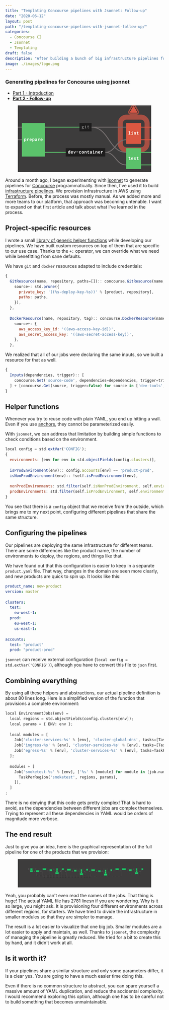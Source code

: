 ```yaml
---
title: "Templating Concourse pipelines with Jsonnet: Follow-up"
date: "2020-06-12"
layout: post
path: "/templating-concourse-pipelines-with-jsonnet-follow-up/"
categories:
  - Concourse CI
  - Jsonnet
  - Templating
draft: false
description: "After building a bunch of big infrastructure pipelines for Concourse with jsonnet, I've some patterns to share to handle all that complexity"
image: ./images/logo.png
---
```


<div class="guide">

### Generating pipelines for Concourse using jsonnet

- [Part 1 - Introduction](../templating-concourse-pipelines-with-jsonnet/)
- [**Part 2 - Follow-up**](../templating-concourse-pipelines-with-jsonnet-follow-up/)

</div>

<figure class="figure figure--right">
  <img src="./images/logo.png" alt="YAML and Concourse and Jsonnet" />
</figure>

Around a month ago, I began experimenting with [jsonnet](https://jsonnet.org/) to generate pipelines for [Concourse](https://concourse-ci.org/) programmatically. Since then, I've used it to build [infrastructure pipelines](https://www.thoughtworks.com/radar/techniques/pipelines-for-infrastructure-as-code). We provision infrastructure in AWS using [Terraform](https://www.terraform.io/). Before, the process was mostly manual. As we added more and more teams to our platform, that approach was becoming untenable. I want to expand on that first article and talk about what I've learned in the process.

## Project-specific resources

I wrote a small [library of generic helper functions](https://github.com/sirech/concourse-jsonnet-utils) while developing our pipelines. We have built custom resources on top of them that are specific to our use case. Thanks to the `+:` operator, we can override what we need while benefitting from sane defaults. 

We have `git` and `docker` resources adapted to include credentials:

<!-- basic-resources-extended -->
```javascript
{
  GitResource(name, repository, paths=[]):: concourse.GitResource(name, '%s/%s.git' % [git, repository]) {
    source+: std.prune({
      private_key: '((%s-deploy-key-%s))' % [product, repository],
      paths: paths,
    }),
  },

  DockerResource(name, repository, tag):: concourse.DockerResource(name, repository, tag=tag) {
    source+: {
      aws_access_key_id: '((aws-access-key-id))',
      aws_secret_access_key: '((aws-secret-access-key))',
    },
  },
```

We realized that all of our jobs were declaring the same inputs, so we built a resource for that as well.

<!-- basic-resources-extended-inputs -->
```javascript
{
  Inputs(dependencies, trigger):: [
    concourse.Get('source-code', dependencies=dependencies, trigger=trigger),
  ] + [concourse.Get(source, trigger=false) for source in ['dev-tools', 'terraform-tools', 'container']],
}
```

## Helper functions

Whenever you try to reuse code with plain YAML, you end up hitting a wall. Even if you use [anchors](https://confluence.atlassian.com/bitbucket/yaml-anchors-960154027.html), they cannot be parameterized easily.

With `jsonnet`, we can address that limitation by building simple functions to check conditions based on the environment.

<!-- helper-functions -->
```javascript
local config = std.extVar('CONFIG');
{
  environments: [env for env in std.objectFields(config.clusters)],

  isProdEnvironment(env):: config.accounts[env] == 'product-prod',
  isNonProdEnvironment(env):: !self.isProdEnvironment(env),

  nonProdEnvironments: std.filter(self.isNonProdEnvironment, self.environments),
  prodEnvironments: std.filter(self.isProdEnvironment, self.environments),
}
```

You see that there is a `config` object that we receive from the outside, which brings me to my next point, configuring different pipelines that share the same structure.

## Configuring the pipelines

Our pipelines are deploying the same infrastructure for different teams. There are some differences like the product name, the number of environments to deploy, the regions, and things like that.

We have found out that this configuration is easier to keep in a separate `product.yaml` file. That way, changes in the domain are seen more clearly, and new products are quick to spin up. It looks like this:

<!-- product-yaml -->
```yaml
product_name: new-product
version: master

clusters:
  test:
    eu-west-1:
  prod:
    eu-west-1:
    us-east-1:

accounts:
  test: "product"
  prod: "product-prod"
```

`jsonnet` can receive external configuration (`local config = std.extVar('CONFIG')`), although you have to convert this file to `json` first.

## Combining everything

By using all these helpers and abstractions, our actual pipeline definition is about 80 lines long. Here is a simplified version of the function that provisions a complete environment:

<!-- pipeline-definition -->
```python
local EnvironmentJobs(env) =
  local regions = std.objectFields(config.clusters[env]);
  local params = { ENV: env };

  local modules = [
    Job('cluster-services-%s' % [env], 'cluster-global-dns', tasks=[TaskPerRegion(module, regions, params) for module in ['system-services', 'monitoring', 'logging']]),
    Job('ingress-%s' % [env], 'cluster-services-%s' % [env], tasks=[TaskPerRegion(module, regions, params) for module in ['private-ingress-app', 'private-ingress-dispatcher']]),
    Job('egress-%s' % [env], 'cluster-services-%s' % [env], tasks=TaskPerRegion('private-egress', regions, params)),
  ];

  modules + [
    Job('smoketest-%s' % [env], ['%s' % [module] for module in [job.name for job in modules]], tasks=[
      TaskPerRegion('smoketest', regions, params),
    ]),
  ]
;
```

There is no denying that this code gets pretty complex! That is hard to avoid, as the dependencies between different jobs are complex themselves. Trying to represent all these dependencies in YAML would be orders of magnitude more verbose.

## The end result

Just to give you an idea, here is the graphical representation of the full pipeline for one of the products that we provision:

<figure class="figure">
  <img src="./images/big-pipeline.png" alt="Huge infrastructure pipeline" />
</figure>

Yeah, you probably can't even read the names of the jobs. That thing is huge! The actual YAML file has 2781 linesn if you are wondering. Why is it so large, you might ask. It is provisioning four different environments across different regions, for starters. We have tried to divide the infrastructure in smaller modules so that they are simpler to manage.

The result is a lot easier to visualize that one big job. Smaller modules are a lot easier to apply and maintain, as well. Thanks to `jsonnet`, the complexity of managing the pipeline is greatly reduced. We tried for a bit to create this by hand, and it didn't work at all.

## Is it worth it?

If your pipelines share a similar structure and only some parameters differ, it is a clear yes. You are going to have a much easier time doing this.

Even if there is no common structure to abstract, you can spare yourself a massive amount of YAML duplication, and reduce the accidental complexity. I would recommend exploring this option, although one has to be careful not to build something that becomes unmaintainable.
